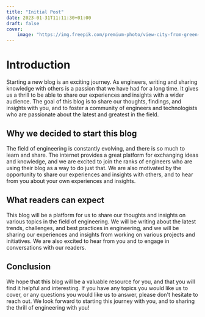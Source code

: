 ```yaml
---
title: "Initial Post"
date: 2023-01-31T11:11:30+01:00
draft: false
cover:
    image: "https://img.freepik.com/premium-photo/view-city-from-green-area-through-trees-greenery-digital-painting_379823-2918.jpg?w=2000"
---
```


# Introduction
Starting a new blog is an exciting journey. As engineers, writing and sharing knowledge with others is a passion that we have had for a long time. It gives us a thrill to be able to share our experiences and insights with a wider audience. The goal of this blog is to share our thoughts, findings, and insights with you, and to foster a community of engineers and technologists who are passionate about the latest and greatest in the field.

## Why we decided to start this blog
The field of engineering is constantly evolving, and there is so much to learn and share. The internet provides a great platform for exchanging ideas and knowledge, and we are excited to join the ranks of engineers who are using their blog as a way to do just that. We are also motivated by the opportunity to share our experiences and insights with others, and to hear from you about your own experiences and insights.

## What readers can expect
This blog will be a platform for us to share our thoughts and insights on various topics in the field of engineering. We will be writing about the latest trends, challenges, and best practices in engineering, and we will be sharing our experiences and insights from working on various projects and initiatives. We are also excited to hear from you and to engage in conversations with our readers.

## Conclusion
We hope that this blog will be a valuable resource for you, and that you will find it helpful and interesting. If you have any topics you would like us to cover, or any questions you would like us to answer, please don't hesitate to reach out. We look forward to starting this journey with you, and to sharing the thrill of engineering with you!



